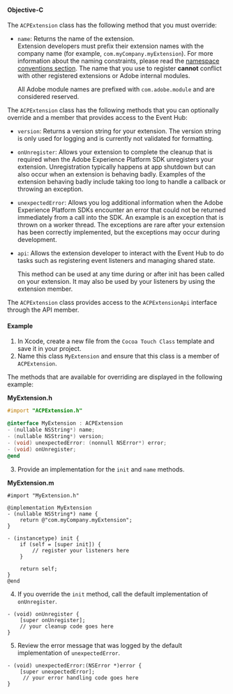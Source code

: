 #### Objective-C

The `ACPExtension` class has the following method that you must override:

* `name`: Returns the name of the extension.  
  Extension developers must prefix their extension names with the company name (for example, `com.myCompany.myExtension`). For more information about the naming constraints, please read the [namespace conventions section](../index.md#namespace-conventions). The name that you use to register **cannot** conflict with other registered extensions or Adobe internal modules.

  All Adobe module names are prefixed with `com.adobe.module` and are considered reserved.

The `ACPExtension` class has the following methods that you can optionally override and a member that provides access to the Event Hub:

* `version`: Returns a version string for your extension. The version string is only used for logging and is currently not validated for formatting.
* `onUnregister`: Allows your extension to complete the cleanup that is required when the Adobe Experience Platform SDK unregisters your extension. Unregistration typically happens at app shutdown but can also occur when an extension is behaving badly. Examples of the extension behaving badly include taking too long to handle a callback or throwing an exception.
* `unexpectedError`: Allows you log additional information when the Adobe Experience Platform SDKs encounter an error that could not be returned immediately from a call into the SDK. An example is an exception that is thrown on a worker thread. The exceptions are rare after your extension has been correctly implemented, but the exceptions may occur during development.
* `api`: Allows the extension developer to interact with the Event Hub to do tasks such as registering event listeners and managing shared state.

  This method can be used at any time during or after init has been called on your extension. It may also be used by your listeners by using the extension member.

<InlineAlert variant="info" slots="text"/>

The `ACPExtension` class provides access to the `ACPExtensionApi` interface through the API member.

#### Example

1. In Xcode, create a new file from the `Cocoa Touch Class` template and save it in your project.
2. Name this class `MyExtension` and ensure that this class is a member of `ACPExtension`.

The methods that are available for overriding are displayed in the following example:

**MyExtension.h**

```objectivec
#import "ACPExtension.h"

@interface MyExtension : ACPExtension
- (nullable NSString*) name;
- (nullable NSString*) version;
- (void) unexpectedError: (nonnull NSError*) error;
- (void) onUnregister;
@end
```

3. Provide an implementation for the `init` and `name` methods.

**MyExtension.m**

```objc
#import "MyExtension.h"

@implementation MyExtension
- (nullable NSString*) name {
    return @"com.myCompany.myExtension";
}

- (instancetype) init {
    if (self = [super init]) {
        // register your listeners here
    }

    return self;
}
@end
```

4. If you override the `init` method, call the default implementation of `onUnregister`.

```objc
- (void) onUnregister {
    [super onUnregister];
    // your cleanup code goes here
}
```

5. Review the error message that was logged by the default implementation of `unexpectedError`.

```objc
- (void) unexpectedError:(NSError *)error {
    [super unexpectedError];
     // your error handling code goes here
}
```